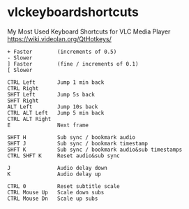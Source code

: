 # vlckeyboardshortcuts
My Most Used Keyboard Shortcuts for VLC Media Player
https://wiki.videolan.org/QtHotkeys/

```
+ Faster        (increments of 0.5)
- Slower
] Faster        (fine / increments of 0.1)
[ Slower

CTRL Left       Jump 1 min back
CTRL Right
SHFT Left       Jump 5s back
SHFT Right
ALT Left        Jump 10s back
CTRL ALT Left   Jump 5 min back
CTRL ALT Right
E               Next frame

SHFT H          Sub sync / bookmark audio
SHFT J          Sub sync / bookmark timestamp
SHFT K          Sub sync / bookmark audio&sub timestamps
CTRL SHFT K     Reset audio&sub sync

J               Audio delay down
K               Audio delay up

CTRL 0          Reset subtitle scale
CTRL Mouse Up   Scale down subs
CTRL Mouse Dn   Scale up subs
```
